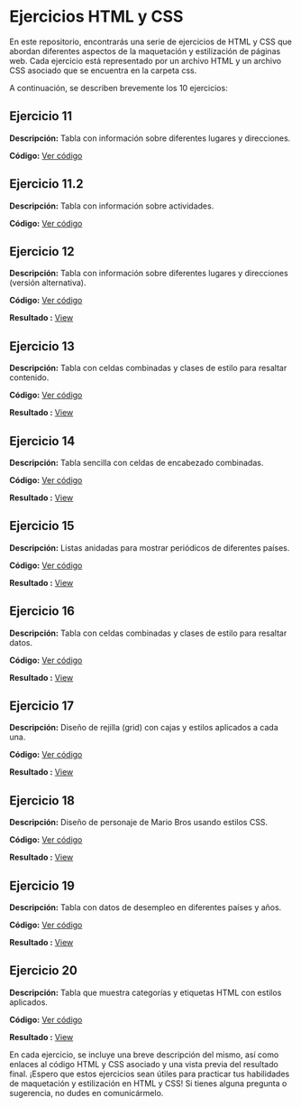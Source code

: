 # Ejercicios HTML y CSS

En este repositorio, encontrarás una serie de ejercicios de HTML y CSS que abordan diferentes aspectos de la maquetación y estilización de páginas web. Cada ejercicio está representado por un archivo HTML y un archivo CSS asociado que se encuentra en la carpeta css.

A continuación, se describen brevemente los 10 ejercicios:

## Ejercicio 11
**Descripción:** Tabla con información sobre diferentes lugares y direcciones.

**Código:** [Ver código](./Ejercicio11-12/pages/donde.html)

## Ejercicio 11.2
**Descripción:** Tabla con información sobre actividades.

**Código:** [Ver código](./Ejercicio11-12/pages/donde2.html)

## Ejercicio 12
**Descripción:** Tabla con información sobre diferentes lugares y direcciones (versión alternativa).

**Código:** [Ver código](./Ejercicio11-12/pages/instalaciones.html)

**Resultado :** [View](https://davidtomas98.github.io/T04-Tablas_DIV/Ejercicio11-12/index.html)

## Ejercicio 13
**Descripción:** Tabla con celdas combinadas y clases de estilo para resaltar contenido.

**Código:** [Ver código](./Ejercicio13/index.html)

**Resultado :** [View](https://davidtomas98.github.io/T04-Tablas_DIV/Ejercicio13/index.html)

## Ejercicio 14
**Descripción:** Tabla sencilla con celdas de encabezado combinadas.

**Código:** [Ver código](./Ejercicio14/index.html)

**Resultado :** [View](https://davidtomas98.github.io/T04-Tablas_DIV/Ejercicio14/index.html)

## Ejercicio 15
**Descripción:** Listas anidadas para mostrar periódicos de diferentes países.

**Código:** [Ver código](./Ejercicio15/index.html)

**Resultado :** [View](https://davidtomas98.github.io/T04-Tablas_DIV/Ejercicio15/index.html)

## Ejercicio 16
**Descripción:** Tabla con celdas combinadas y clases de estilo para resaltar datos.

**Código:** [Ver código](./Ejercicio16/index.html)

**Resultado :** [View](https://davidtomas98.github.io/T04-Tablas_DIV/Ejercicio16/index.html)

## Ejercicio 17
**Descripción:** Diseño de rejilla (grid) con cajas y estilos aplicados a cada una.

**Código:** [Ver código](./Ejercicio17/index.html)

**Resultado :** [View](https://davidtomas98.github.io/T04-Tablas_DIV/Ejercicio17/index.html)

## Ejercicio 18
**Descripción:** Diseño de personaje de Mario Bros usando estilos CSS.

**Código:** [Ver código](./Ejercicio18/index.html)

**Resultado :** [View](https://davidtomas98.github.io/T04-Tablas_DIV/Ejercicio18/index.html)

## Ejercicio 19
**Descripción:** Tabla con datos de desempleo en diferentes países y años.

**Código:** [Ver código](./Ejercicio19/index.html)

**Resultado :** [View](https://davidtomas98.github.io/T04-Tablas_DIV/Ejercicio19/index.html)

## Ejercicio 20
**Descripción:** Tabla que muestra categorías y etiquetas HTML con estilos aplicados.

**Código:** [Ver código](./Ejercicio20/index.html)

**Resultado :** [View](https://davidtomas98.github.io/T04-Tablas_DIV/Ejercicio20/index.html)

En cada ejercicio, se incluye una breve descripción del mismo, así como enlaces al código HTML y CSS asociado y una vista previa del resultado final. ¡Espero que estos ejercicios sean útiles para practicar tus habilidades de maquetación y estilización en HTML y CSS! Si tienes alguna pregunta o sugerencia, no dudes en comunicármelo.
